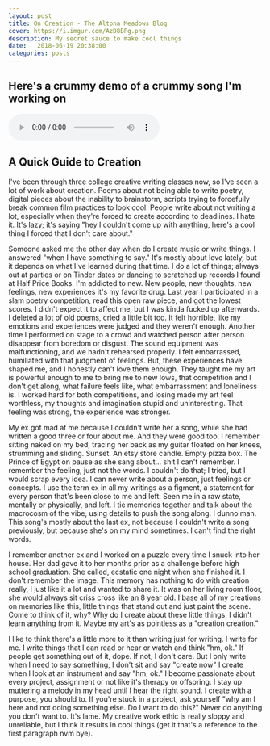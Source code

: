```yaml
---
layout: post
title: On Creation - The Altona Meadows Blog
cover: https://i.imgur.com/AzD8BFg.png
description: My secret sauce to make cool things
date:   2018-06-19 20:38:00
categories: posts
---
```


## Here's a crummy demo of a crummy song I'm working on
<audio controls>
  <source src="{{ site.baseurl }}/audio/instaDemo.mp3" type="audio/mpeg">
Your browser does not support the audio element.
</audio>
<br>

## A Quick Guide to Creation

I've been through three college creative writing classes now, so I've seen a lot of work about creation. Poems about not being able to write poetry, digital pieces about the inability to brainstorm, scripts trying to forcefully break common film practices to look cool. People write about not writing a lot, especially when they're forced to create according to deadlines. I hate it. It's lazy; it's saying "hey I couldn't come up with anything, here's a cool thing I forced that I don't care about."

Someone asked me the other day when do I create music or write things. I answered "when I have something to say." It's mostly about love lately, but it depends on what I've learned during that time. I do a lot of things; always out at parties or on Tinder dates or dancing to scratched up records I found at Half Price Books. I'm addicted to new. New people, new thoughts, new feelings, new experiences it's my favorite drug. Last year I participated in a slam poetry competition, read this open raw piece, and got the lowest scores. I didn't expect it to affect me, but I was kinda fucked up afterwards. I deleted a lot of old poems, cried a little bit too. It felt horrible, like my emotions and experiences were judged and they weren't enough. Another time I performed on stage to a crowd and watched person after person disappear from boredom or disgust. The sound equipment was malfunctioning, and we hadn't rehearsed properly. I felt embarrassed, humiliated with that judgment of feelings. But, these experiences have shaped me, and I honestly can't love them enough. They taught me my art is powerful enough to me to bring me to new lows, that competition and I don't get along, what failure feels like, what embarrassment and loneliness is. I worked hard for both competitions, and losing made my art feel worthless, my thoughts and imagination stupid and uninteresting. That feeling was strong, the experience was stronger.

My ex got mad at me because I couldn't write her a song, while she had written a good three or four about me. And they were good too. I remember sitting naked on my bed, tracing her back as my guitar floated on her knees, strumming and sliding. Sunset. An etsy store candle. Empty pizza box. The Prince of Egypt on pause as she sang about… shit I can't remember. I remember the feeling, just not the words. I couldn't do that; I tried, but I would scrap every idea. I can never write about a person, just feelings or concepts. I use the term ex in all my writings as a figment, a statement for every person that's been close to me and left. Seen me in a raw state, mentally or physically, and left. I tie memories together and talk about the macrocosm of the vibe, using details to push the song along. I dunno man. This song's mostly about the last ex, not because I couldn't write a song previously, but because she's on my mind sometimes. I can't find the right words.

I remember another ex and I worked on a puzzle every time I snuck into her house. Her dad gave it to her months prior as a challenge before high school graduation. She called, ecstatic one night when she finished it. I don't remember the image. This memory has nothing to do with creation really, I just like it a lot and wanted to share it. It was on her living room floor, she would always sit criss cross like an 8 year old. I base all of my creations on memories like this, little things that stand out and just paint the scene. Come to think of it, why? Why do I create about these little things, I didn't learn anything from it. Maybe my art's as pointless as a "creation creation."

I like to think there's a little more to it than writing just for writing. I write for me. I write things that I can read or hear or watch and think "hm, ok." If people get something out of it, dope. If not, I don't care. But I only write when I need to say something, I don't sit and say "create now" I create when I look at an instrument and say "hm, ok." I become passionate about every project, assignment or not like it's therapy or offspring. I stay up muttering a melody in my head until I hear the right sound. I create with a purpose, you should to. If you're stuck in a project, ask yourself "why am I here and not doing something else. Do I want to do this?" Never do anything you don't want to. It's lame. My creative work ethic is really sloppy and unreliable, but I think it results in cool things (get it that's a reference to the first paragraph nvm bye).
